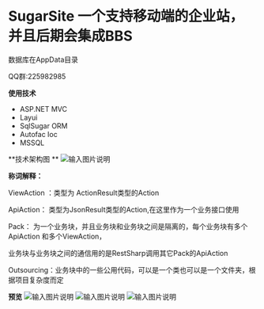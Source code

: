 # SugarSite 一个支持移动端的企业站，并且后期会集成BBS

数据库在AppData目录

QQ群:225982985


 **使用技术** 

* ASP.NET MVC
* Layui
* SqlSugar ORM
* Autofac Ioc
* MSSQL


 **技术架构图 ** 
![输入图片说明](http://images2015.cnblogs.com/blog/746906/201611/746906-20161127171647159-1573188157.jpg "在这里输入图片标题")

 **称词解释：** 

ViewAction ：类型为 ActionResult类型的Action

ApiAction： 类型为JsonResult类型的Action,在这里作为一个业务接口使用

Pack： 为一个业务块，并且业务块和业务块之间是隔离的，每个业务块有多个 ApiAction 和多个ViewAction，

业务块与业务块之间的通信用的是RestSharp调用其它Pack的ApiAction

Outsourcing：业务块中的一些公用代码，可以是一个类也可以是一个文件夹，根据项目复杂度而定


 **预览** 
![输入图片说明](http://images2015.cnblogs.com/blog/746906/201611/746906-20161127145943346-2072177595.png "在这里输入图片标题")
![输入图片说明](http://images2015.cnblogs.com/blog/746906/201611/746906-20161127145959081-767321629.png "在这里输入图片标题")
![输入图片说明](http://images2015.cnblogs.com/blog/746906/201611/746906-20161127150627565-1277564790.jpg "在这里输入图片标题")

 